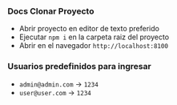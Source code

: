 ### Docs Clonar Proyecto

  - Abrir proyecto en editor de texto preferido
  - Ejecutar `npm i` en la carpeta raiz del proyecto
  - Abrir en el navegador `http://localhost:8100`

### Usuarios predefinidos para ingresar

  - `admin@admin.com` -> `1234`
  - `user@user.com` -> `1234`

